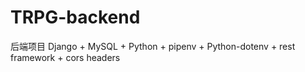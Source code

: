 # TRPG-backend
后端项目  Django + MySQL + Python + pipenv + Python-dotenv + rest framework + cors headers
